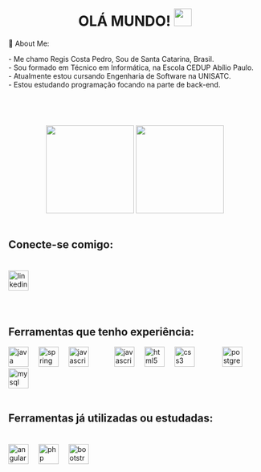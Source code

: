 

### <h1 align="center">OLÁ MUNDO!  <img height="35px" src="https://media4.giphy.com/media/XHRNjWHnJo0Am1aP0L/giphy.gif" alt=""></h1>

<p>💫 About Me:</p>
- Me chamo Regis Costa Pedro, Sou de Santa Catarina, Brasil. <br>
- Sou formado em Técnico em Informática, na Escola CEDUP Abílio Paulo. <br>
- Atualmente estou cursando Engenharia de Software na UNISATC. <br>
- Estou estudando programação focando na parte de back-end. <br>


<br>
<h1></h1>
<br>
<div align="center">
    <img src="https://github-readme-stats.vercel.app/api?username=RegisCostaPedro&show_icons=true&theme=radical" height="175" /> 
    <img src="https://github-readme-stats.vercel.app/api/top-langs/?username=RegisCostaPedro&layout=compact&theme=radical" height="175"  /> 
</div>

<br clear="both">

<h2 align="left">Conecte-se comigo:</h2>

###

<br clear="both">

<div align="left">
<a href="https://www.linkedin.com/in/regis-costa-pedro-769a36282"/>  <img src="https://img.shields.io/badge/LinkedIn-0A66C2?logo=linkedin&logoColor=white&style=for-the-badge" height="40" alt="linkedin logo"  /> </a>
</div>

###

<br>
<h2 align="left">Ferramentas que tenho experiência:</h2>
<div align="left">
</div>



<div align="left">
  <img src="https://cdn.jsdelivr.net/gh/devicons/devicon/icons/java/java-original.svg" height="40" alt="java logo"  />
  <img width="12" />
  <img src="https://cdn.jsdelivr.net/gh/devicons/devicon/icons/spring/spring-original.svg" height="40" alt="spring logo"  />
  <img width="12" />
  <img src="https://skillicons.dev/icons?i=nodejs" height="40" alt="javascript logo"  />
  <img width="12" />
    <span>‎ ‎ ‎‎ ‎ ‎ ‎  ‎‎ ‎  </span>
    <img src="https://skillicons.dev/icons?i=js" height="40" alt="javascript logo"  />
  <img width="12" />
    
  <img src="https://cdn.jsdelivr.net/gh/devicons/devicon/icons/html5/html5-plain.svg" height="40" alt="html5 logo"  />
  <img width="12" />
  <img src="https://cdn.jsdelivr.net/gh/devicons/devicon/icons/css3/css3-plain.svg" height="40" alt="css3 logo"  />
  <img width="12" />
 <span>‎ ‎ ‎ ‎ ‎ ‎ ‎ ‎‎ ‎  </span>
  <img src="https://cdn.jsdelivr.net/gh/devicons/devicon/icons/postgresql/postgresql-plain.svg" height="40" alt="postgresql logo"  />
  <img width="12" />
  <img src="https://cdn.jsdelivr.net/gh/devicons/devicon/icons/mysql/mysql-original.svg" height="40" alt="mysql logo"  />
</div>



 
</div>

<br clear="both">

<h2 align="left">Ferramentas já utilizadas ou estudadas:</h2>

###

<br clear="both">

<div align="left">
  <img src="https://skillicons.dev/icons?i=angular" height="40" alt="angular logo"  />
  <img width="12" />

  <img src="https://skillicons.dev/icons?i=php" height="40" alt="php logo"  />
  <img width="12" />
  <img src="https://cdn.simpleicons.org/bootstrap/7952B3" height="40" alt="bootstrap logo"  />
  <img width="12" />

</div>

</div>








<!-- Proudly created with GPRM ( https://gprm.itsvg.in ) -->

